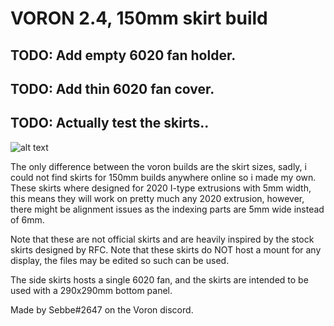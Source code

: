 
<h1> VORON 2.4, 150mm skirt build </h1>


 TODO: Add empty 6020 fan holder. 
 --- 
 TODO: Add thin 6020 fan cover. 
 --- 
 TODO: Actually test the skirts.. 
 ---


![alt text](https://i.imgur.com/Vq2rnOL.png)



The only difference between the voron builds are the skirt sizes, sadly, i could not find skirts for 150mm builds anywhere online so i made my own. 
These skirts where designed for 2020 I-type extrusions with 5mm width, this means they will work on pretty much any 2020 extrusion, however, there might be alignment issues as the indexing parts are 5mm wide instead of 6mm.

Note that these are not official skirts and are heavily inspired by the stock skirts designed by RFC. 
Note that these skirts do NOT host a mount for any display, the files may be edited so such can be used. 

The side skirts hosts a single 6020 fan, and the skirts are intended to be used with a 290x290mm bottom panel. 

Made by Sebbe#2647 on the Voron discord. 
